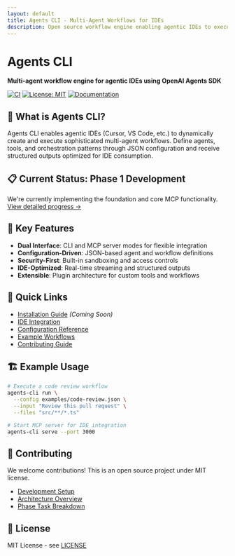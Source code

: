 ```yaml
---
layout: default
title: Agents CLI - Multi-Agent Workflows for IDEs
description: Open source workflow engine enabling agentic IDEs to execute sophisticated multi-agent workflows
---
```


# Agents CLI

**Multi-agent workflow engine for agentic IDEs using OpenAI Agents SDK**

[![CI](https://github.com/your-username/agents-cli/workflows/CI/badge.svg)](https://github.com/your-username/agents-cli/actions)
[![License: MIT](https://img.shields.io/badge/License-MIT-yellow.svg)](https://opensource.org/licenses/MIT)
[![Documentation](https://img.shields.io/badge/docs-GitHub%20Pages-blue)](https://your-username.github.io/agents-cli)

## 🚀 What is Agents CLI?

Agents CLI enables agentic IDEs (Cursor, VS Code, etc.) to dynamically create and execute sophisticated multi-agent workflows. Define agents, tools, and orchestration patterns through JSON configuration and receive structured outputs optimized for IDE consumption.

## 📋 Current Status: Phase 1 Development

We're currently implementing the foundation and core MCP functionality.
[View detailed progress →](contributing/phase-roadmap)

## 🎯 Key Features

- **Dual Interface**: CLI and MCP server modes for flexible integration
- **Configuration-Driven**: JSON-based agent and workflow definitions
- **Security-First**: Built-in sandboxing and access controls
- **IDE-Optimized**: Real-time streaming and structured outputs
- **Extensible**: Plugin architecture for custom tools and workflows

## 🔗 Quick Links

- [Installation Guide](getting-started/installation) *(Coming Soon)*
- [IDE Integration](guides/ide-integration)
- [Configuration Reference](api/configuration-schema)
- [Example Workflows](examples/)
- [Contributing Guide](contributing/development-setup)

## 🏗️ Example Usage

```bash
# Execute a code review workflow
agents-cli run \
  --config examples/code-review.json \
  --input "Review this pull request" \
  --files "src/**/*.ts"

# Start MCP server for IDE integration
agents-cli serve --port 3000
```

## 🤝 Contributing

We welcome contributions! This is an open source project under MIT license.

- [Development Setup](contributing/development-setup)
- [Architecture Overview](contributing/architecture)
- [Phase Task Breakdown](contributing/phase-roadmap)

## 📄 License

MIT License - see [LICENSE](https://github.com/your-username/agents-cli/blob/main/LICENSE)